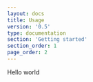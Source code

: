 ```yaml
---
layout: docs
title: Usage
version: '0.5'
type: documentation
section: 'Getting started'
section_order: 1
page_order: 2
---
```


Hello world